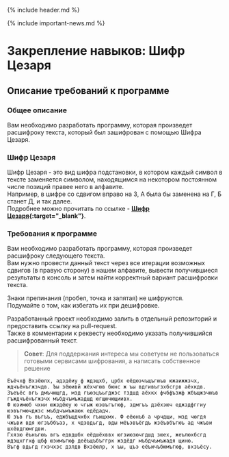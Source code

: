{% include header.md %}

{% include important-news.md %}

Закрепление навыков: Шифр Цезаря
===

Описание требований к программе
---------------------
### Общее описание
Вам необходимо разработать программу, которая произведет расшифроку текста, который был зашифрован с помощью Шифра Цезаря.

### Шифр Цезаря
Шифр Цезаря - это вид шифра подстановки, в котором каждый символ в тексте заменяется символом, находящимся на некотором 
постоянном числе позиций правее него в алфавите.  
Например, в шифре со сдвигом вправо на 3, А была бы заменена на Г, Б станет Д, и так далее.  
Подробнее можно прочитать по ссылке - **[Шифр Цезаря](https://ru.wikipedia.org/wiki/%D0%A8%D0%B8%D1%84%D1%80_%D0%A6%D0%B5%D0%B7%D0%B0%D1%80%D1%8F){:target="_blank"}**.

### Требования к программе
Вам необходимо разработать программу, которая произведет расшифроку следующего текста.  
Вам нужно провести данный текст через все итерации возможных сдвигов (в правую сторону) в нашем алфавите, вывести получившиеся 
результаты в консоль и затем найти корректный вариант расшифровки текста.

Знаки препинания (пробел, точка и запятая) не шифруются.  
Подумайте о том, как избегать их при дешифровке.

Разработанный проект необходимо залить в отдельный репозиторий и предоставить ссылку на pull-request.  
Также в комментарии к реквесту необходимо указать получившийся расшифрованный текст.

>**Совет**: Для поддержания интереса мы советуем не пользоваться готовыми сервисами шифрования, а написать собственное решение

```text
Еъёчхф Вхзёюлх, адздёиу ф ждэщхб, црбх еёдюэчъщъгюъв южаижжзчх, ждчъёнъгжзчдв. Ъы зёюивй жёхчгюв бюнс ж ъы вдгивъгзхбсгрв аёхкдв. 
Зъеъёс вгъ дмъчющгд, мзд гъюэцъьгджзс тздшд аёхкх фчбфъзжф жбъщжзчюъв гъждчъёнъгжзчх мъбдчъмъжадшд югщючющиивх. 
Ф юэимюб чхни южздёюу ю чгыж юэвъгъгюф, здмгъъ дзёхэюч еджздфггиу юэвъгмючджзс мъбдчъмъжаюк едёдадч. 
Ю зъв гъ въгъъ, еджбъщдчхбх гъищхмх. Ф еёюнъб а чрчдщи, мзд чюгдя чжъви вдя югзъббъаз, х чдэвдьгд, вды мёъэвъёгдъ жзёъвбъгюъ ад чжъви шхёвдгюмгдви. 
Гхязю ёънъгюъ вгъ едвдшбх еёдшёхввх югзиюзючгдшд зюех, жеълюхбсгд ждэщхггхф щбф юэимъгюф деёъщъбъггрк жздёдг мъбдчъмъжадя щиню. 
Въгф вдьгд гхэчхзс дзлдв Вхзёюлр, х ъы, цъэ еёъичъбюмъгюф, вхзъёсу.
```